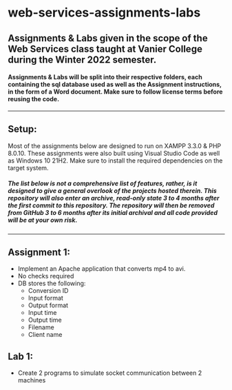 # web-services-assignments-labs
Assignments & Labs given in the scope of the Web Services class taught at Vanier College during the Winter 2022 semester.
---
#### Assignments & Labs will be split into their respective folders, each containing the sql database used as well as the Assignment instructions, in the form of a Word document. Make sure to follow license terms before reusing the code.
---
## Setup:
Most of the assignments below are designed to run on XAMPP 3.3.0 & PHP 8.0.10. These assignments were also built using Visual Studio Code as well as Windows 10 21H2. Make sure to install the required dependencies on the target system. 

##### The list below is not a comprehensive list of features, rather, is it designed to give a general overlook of the projects hosted therein. This repository will also enter an archive, read-only state 3 to 4 months after the first commit to this repository. The repository will then be removed from GitHub 3 to 6 months after its initial archival and all code provided will be at your own risk.
---
## Assignment 1:
- Implement an Apache application that converts mp4 to avi. 
- No checks required
- DB stores the following:
    - Conversion ID
    - Input format
    - Output format
    - Input time
    - Output time
    - Filename
    - Client name

## Lab 1:
- Create 2 programs to simulate socket communication between 2 machines
